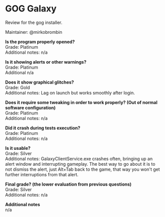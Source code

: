 # GOG Galaxy
Review for the gog installer.

Maintainer: @mirkobrombin

**Is the program properly opened?**  
Grade: Platinum  
Additional notes: n/a

**Is it showing alerts or other warnings?**  
Grade: Platinum  
Additional n/a

**Does it show graphical glitches?**  
Grade: Gold  
Additional notes: Lag on launch but works smoothly after login.

**Does it require some tweaking in order to work properly? (Out of normal software configuration)**  
Grade: Platinum  
Additional notes: n/a

**Did it crash during tests execution?**  
Grade: Platinum  
Additional notes: n/a

**Is it usable?**  
Grade: Silver  
Additional notes: GalaxyClientService.exe crashes often, bringing up an alert window and interrupting gameplay. The best way to go about it is to not dismiss the alert, just Alt+Tab back to the game, that way you won't get further interruptions from that alert.

**Final grade? (the lower evaluation from previous questions)**  
Grade: Silver  
Additional notes: n/a

**Additional notes**  
n/a
